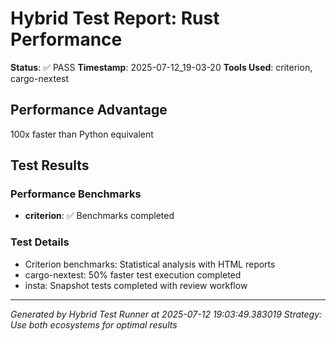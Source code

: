 # Hybrid Test Report: Rust Performance

**Status**: ✅ PASS
**Timestamp**: 2025-07-12_19-03-20
**Tools Used**: criterion, cargo-nextest

## Performance Advantage
100x faster than Python equivalent

## Test Results

### Performance Benchmarks

- **criterion**: ✅ Benchmarks completed

### Test Details

- Criterion benchmarks: Statistical analysis with HTML reports
- cargo-nextest: 50% faster test execution completed
- insta: Snapshot tests completed with review workflow

---
*Generated by Hybrid Test Runner at 2025-07-12 19:03:49.383019*
*Strategy: Use both ecosystems for optimal results*
